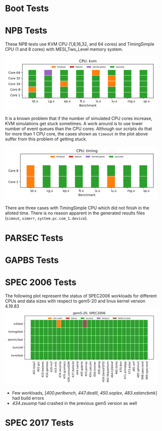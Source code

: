 # Boot Tests

# NPB Tests

These NPB tests use KVM CPU (1,8,16,32, and 64 cores) and TimingSimple CPU (1 and 8 cores) with MESI_Two_Level memory system.

![NPB Status with KVM CPU](status-plots/npb_multicore_kvm.png)

It is a known problem that if the number of simulated CPU cores increase, KVM simulations get stuck sometimes.
A work around is to use lower number of event queues than the CPU cores.
Although our scripts do that for more than 1 CPU core, the cases shown as `timeout` in the plot above
suffer from this problem of getting stuck.

![NPB Status with TimingSimple CPU](status-plots/npb_multicore_timing.png)

There are three cases with TimingSimple CPU which did not finish in the alloted time.
There is no reason apparent in the generated results files (`simout`, `simerr`, `system.pc.com_1.device`).

# PARSEC Tests

# GAPBS Tests

# SPEC 2006 Tests
The following plot represent the status of SPEC2006 workloads for different CPUs and data sizes with respect to gem5-20 and linux kernel version 4.19.83
![SPEC-2006 status fro gem5-20 ](status-plots/spec2006_gem5-20_status.png)
* Few workloads, [_400.perlbench_, _447.dealII_, _450.soplex_, _483.xalancbmk_] had build errors
* _434.zeusmp_ had crashed in the previous gem5 version as well

# SPEC 2017 Tests

